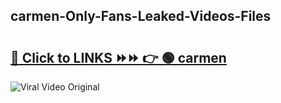 
 ## carmen-Only-Fans-Leaked-Videos-Files

# <h2><a href="https://mediaupload.pro?carmen">🔗 Click to LINKS ⏩⏩ 👉 🟢 carmen </a></h2>

<a href="https://mediaupload.pro?carmen" rel="nofollow" data-target="animated-image.originalLink"><img src="https://i.ibb.co.com/xMMVF88/686577567.gif" alt="Viral Video Original" style="max-width: 100%; display: inline-block;" data-target="animated-image.originalImage"></a>